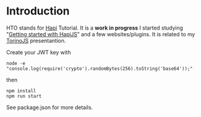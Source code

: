 # Introduction
HTO stands for [Hapi](hapijs.com) Tutorial. It is a **work in progress** I started studying "[Getting started with HapiJS](https://www.packtpub.com/web-development/getting-started-hapijs)" and a few websites/plugins. It is related to my [TorinoJS](https://github.com/carlok/torinojs-20161026) presentantion.

Create your JWT key with

```
node -e "console.log(require('crypto').randomBytes(256).toString('base64'));"
```

then

```
npm install
npm run start
```

See package.json for more details.


